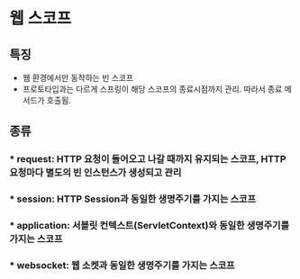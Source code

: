 # 웹 스코프

## 특징
* 웹 환경에서만 동작하는 빈 스코프
* 프로토타입과는 다르게 스프링이 해당 스코프의 종료시점까지 관리. 따라서 종료 메서드가 호출됨.


## 종류
### * request: HTTP 요청이 들어오고 나갈 때까지 유지되는 스코프, HTTP 요청마다 별도의 빈 인스턴스가 생성되고 관리
### * session: HTTP Session과 동일한 생명주기를 가지는 스코프
### * application: 서블릿 컨텍스트(ServletContext)와 동일한 생명주기를 가지는 스코프
### * websocket: 웹 소켓과 동일한 생명주기를 가지는 스코프

